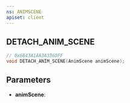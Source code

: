 ```yaml
---
ns: ANIMSCENE
apiset: client
---
```

## DETACH_ANIM_SCENE

```c
// 0x6843A1AA3A336DFF
void DETACH_ANIM_SCENE(AnimScene animScene);
```


## Parameters
* **animScene**:



